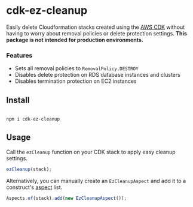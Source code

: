 # cdk-ez-cleanup

Easily delete Cloudformation stacks created using the [AWS CDK](https://aws.amazon.com/cdk/) without having to worry about removal policies or delete protection settings. **This package is not intended for production environments.**

### Features

- Sets all removal policies to `RemovalPolicy.DESTROY`
- Disables delete protection on RDS database instances and clusters
- Disables termination protection on EC2 instances

## Install

```

npm i cdk-ez-cleanup

```

## Usage

Call the `ezCleanup` function on your CDK stack to apply easy cleanup settings.

```ts
ezCleanup(stack);
```

Alternatively, you can manually create an `EzCleanupAspect` and add it to a construct's [aspect](https://docs.aws.amazon.com/cdk/v2/guide/aspects.html) list.

```ts
Aspects.of(stack).add(new EzCleanupAspect());
```
